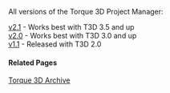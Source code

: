 All versions of the Torque 3D Project Manager:

[v2.1](http://mit.garagegames.com/T3DProjectManager-2-1.zip) - Works best with T3D 3.5 and up  
[v2.0](http://mit.garagegames.com/T3DProjectManager-2-0.zip) - Works best with T3D 3.0 and up  
[v1.1](http://mit.garagegames.com/T3DProjectManager-1.1.zip) - Released with T3D 2.0  

#### Related Pages
[Torque 3D Archive](Torque-3D-Archive)